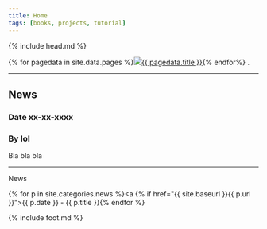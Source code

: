 ```yaml
---
title: Home
tags: [books, projects, tutorial]
---
```

{% include head.md %}

{% for pagedata in site.data.pages %}<a href="{{ pagedata.url }}"><img src="img/{{ pagedata.img }}"/>{{ pagedata.title }}</a>{% endfor%}
.
___

## News

### Date xx-xx-xxxx

### By lol

Bla bla bla

___

News

{% for p in site.categories.news %}<a {% if href="{{ site.baseurl }}{{ p.url }}">{{ p.date }} - {{ p.title }}</a>{% endfor %}

{% include foot.md %}
